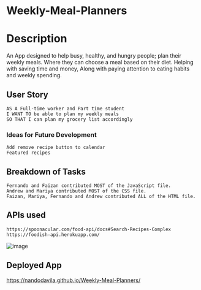 # Weekly-Meal-Planners

# Description 
An App designed to help busy, healthy, and hungry people; plan their weekly meals. 
Where they can choose a meal based on their diet. Helping with saving time and money, 
Along with paying attention to eating habits and weekly spending.

## User Story
```
AS A Full-time worker and Part time student
I WANT TO be able to plan my weekly meals
SO THAT I can plan my grocery list accordingly 
```

### Ideas for Future Development
```
Add remove recipe button to calendar
Featured recipes 
```

## Breakdown of Tasks
```
Fernando and Faizan contributed MOST of the JavaScript file.
Andrew and Mariya contributed MOST of the CSS file.
Faizan, Mariya, Fernando and Andrew contributed ALL of the HTML file.
```
## APIs used 
```
https://spoonacular.com/food-api/docs#Search-Recipes-Complex
https://foodish-api.herokuapp.com/
```

![image](https://user-images.githubusercontent.com/88997322/136867556-414e5f73-6b59-4c98-baa4-2c5feee637db.png)

## Deployed App
https://nandodavila.github.io/Weekly-Meal-Planners/
